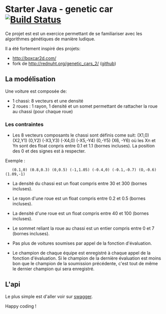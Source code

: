 # Starter Java - genetic car [![Build Status](https://travis-ci.org/sebastienD/genetic-car.svg?branch=master)](https://travis-ci.org/sebastienD/genetic-car)

Ce projet est est un exercice permettant de se familiariser avec les algorithmes génétiques de manière ludique.

Il a été fortement inspiré des projets:
* http://boxcar2d.com/
* fork de http://rednuht.org/genetic_cars_2/ ([github](https://github.com/red42/HTML5_Genetic_Cars))

## La modélisation

Une voiture est composée de:
* 1 chassi: 8 vecteurs et une densité
* 2 roues : 1 rayon, 1 densité et un somet permettant de rattacher la roue au chassi (pour chaque roue)

### Les contraintes

* Les 8 vecteurs composants le chassi sont définis come suit:
(X1,0) (X2,Y1) (0,Y2) (-X3,Y3) (-X4,0) (-X5,-Y4) (0,-Y5) (X6, -Y6)
où les Xn et Yn sont des float conpris entre 0.1 et 1.1 (bornes incluses).
La position des 0 et des signes est à respecter.

Exemple :
```
   (0.1,0) (0.8,0.3) (0,0.5) (-1,1.05) (-0.4,0) (-0.1,-0.7) (O,-0.6) (1.09,-1)
```

* La densité du chassi est un float compris entre 30 et 300 (bornes incluses).

* Le rayon d'une roue est un float compris entre 0.2 et 0.5 (bornes incluses).

* La densité d'une roue est un float compris entre 40 et 100 (bornes incluses).

* Le sommet reliant la roue au chassi est un entier compris entre 0 et 7 (bornes incluses).

* Pas plus de voitures soumises par appel de la fonction d'évaluation.

* Le champion de chaque équipe est enregistré à chaque appel de la fonction d'évaluation. 
Si le champion de la dernière évaluation est moins bon que le champion de la soumission précédente, c'est tout de même le dernier champion qui sera enregistré.

## L'api 

Le plus simple est d'aller voir sur [swagger](http://genetic-car.herokuapp.com/swagger-ui.html).


Happy coding !